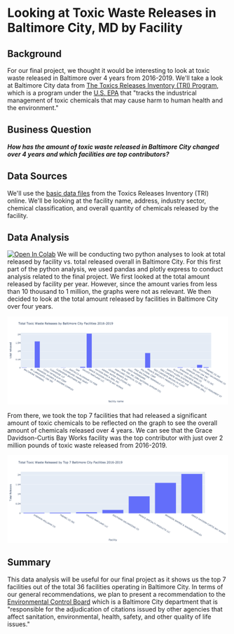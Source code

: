 # Looking at Toxic Waste Releases in Baltimore City, MD by Facility
## Background
For our final project, we thought it would be interesting to look at toxic waste released in Baltimore over 4 years from 2016-2019. We'll take a look at Baltimore City data from [The Toxics Releases Inventory (TRI) Program,](https://www.epa.gov/toxics-release-inventory-tri-program/tri-data-and-tools) which is a program under the [U.S. EPA](https://www.epa.gov/) that "tracks the industrical management of toxic chemicals that may cause harm to human health and the environment."

## Business Question
***How has the amount of toxic waste released in Baltimore City changed over 4 years and which facilities are top contributors?***

## Data Sources
We'll use the [basic data files](https://www.epa.gov/toxics-release-inventory-tri-program/tri-basic-data-files-calendar-years-1987-2019?) from the Toxics Releases Inventory (TRI) online. We'll be looking at the facility name, address, industry sector, chemical classification, and overall quantity of chemicals released by the facility. 

## Data Analysis
[![Open In Colab](https://colab.research.google.com/assets/colab-badge.svg)](https://colab.research.google.com/drive/1pO4eHJu2X2zCqgOJj5fzHiShNbOVi-Ks?usp=sharing)
We will be conducting two python analyses to look at total released by facility vs. total released overall in Baltimore City. For this first part of the python analysis, we used pandas and plotly express to conduct analysis related to the final project. We first looked at the total amount released by facility per year. However, since the amount varies from less than 10 thousand to 1 million, the graphs were not as relevant. We then decided to look at the total amount released by facilities in Baltimore City over four years.

![image1](https://github.com/katiesunsg/toxicwaste-baltimorecity/blob/main/totalreleasedpythonbargraph.png)

From there, we took the top 7 facilities that had released a significant amount of toxic chemicals to be reflected on the graph to see the overall amount of chemicals released over 4 years. We can see that the Grace Davidson-Curtis Bay Works facility was the top contributor with just over 2 million pounds of toxic waste released from 2016-2019. 

![image2](https://github.com/katiesunsg/toxicwaste-baltimorecity/blob/main/sortedtopfacilitiespython.png)

## Summary
This data analysis will be useful for our final project as it shows us the top 7 facilities out of the total 36 facilities operating in Baltimore City. In terms of our general recommendations, we plan to present a recommendation to the [Environmental Control Board](https://ecb.baltimorecity.gov/welcome-environmental-control-board) which is a Baltimore City department that is "responsible for the adjudication of citations issued by other agencies that affect sanitation, environmental, health, safety, and other quality of life issues."
